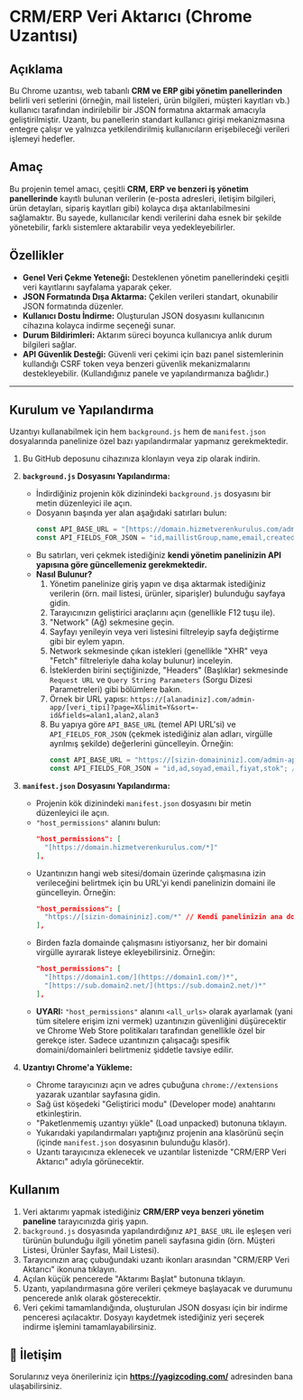# CRM/ERP Veri Aktarıcı (Chrome Uzantısı)

## Açıklama

Bu Chrome uzantısı, web tabanlı **CRM ve ERP gibi yönetim panellerinden** belirli veri setlerini (örneğin, mail listeleri, ürün bilgileri, müşteri kayıtları vb.) kullanıcı tarafından indirilebilir bir JSON formatına aktarmak amacıyla geliştirilmiştir. Uzantı, bu panellerin standart kullanıcı girişi mekanizmasına entegre çalışır ve yalnızca yetkilendirilmiş kullanıcıların erişebileceği verileri işlemeyi hedefler.

## Amaç

Bu projenin temel amacı, çeşitli **CRM, ERP ve benzeri iş yönetim panellerinde** kayıtlı bulunan verilerin (e-posta adresleri, iletişim bilgileri, ürün detayları, sipariş kayıtları gibi) kolayca dışa aktarılabilmesini sağlamaktır. Bu sayede, kullanıcılar kendi verilerini daha esnek bir şekilde yönetebilir, farklı sistemlere aktarabilir veya yedekleyebilirler.

## Özellikler

* **Genel Veri Çekme Yeteneği:** Desteklenen yönetim panellerindeki çeşitli veri kayıtlarını sayfalama yaparak çeker.
* **JSON Formatında Dışa Aktarma:** Çekilen verileri standart, okunabilir JSON formatında düzenler.
* **Kullanıcı Dostu İndirme:** Oluşturulan JSON dosyasını kullanıcının cihazına kolayca indirme seçeneği sunar.
* **Durum Bildirimleri:** Aktarım süreci boyunca kullanıcıya anlık durum bilgileri sağlar.
* **API Güvenlik Desteği:** Güvenli veri çekimi için bazı panel sistemlerinin kullandığı CSRF token veya benzeri güvenlik mekanizmalarını destekleyebilir. (Kullandığınız panele ve yapılandırmanıza bağlıdır.)

---


## Kurulum ve Yapılandırma

Uzantıyı kullanabilmek için hem `background.js` hem de `manifest.json` dosyalarında panelinize özel bazı yapılandırmalar yapmanız gerekmektedir.

1.  Bu GitHub deposunu cihazınıza klonlayın veya zip olarak indirin.

2.  **`background.js` Dosyasını Yapılandırma:**
    * İndirdiğiniz projenin kök dizinindeki `background.js` dosyasını bir metin düzenleyici ile açın.
    * Dosyanın başında yer alan aşağıdaki satırları bulun:
        ```javascript
        const API_BASE_URL = "[https://domain.hizmetverenkurulus.com/admin-app/maillists]";
        const API_FIELDS_FOR_JSON = "id,maillistGroup,name,email,createdAt";
        ```
    * Bu satırları, veri çekmek istediğiniz **kendi yönetim panelinizin API yapısına göre güncellemeniz gerekmektedir.**
    * **Nasıl Bulunur?**
        1.  Yönetim panelinize giriş yapın ve dışa aktarmak istediğiniz verilerin (örn. mail listesi, ürünler, siparişler) bulunduğu sayfaya gidin.
        2.  Tarayıcınızın geliştirici araçlarını açın (genellikle F12 tuşu ile).
        3.  "Network" (Ağ) sekmesine geçin.
        4.  Sayfayı yenileyin veya veri listesini filtreleyip sayfa değiştirme gibi bir eylem yapın.
        5.  Network sekmesinde çıkan istekleri (genellikle "XHR" veya "Fetch" filtreleriyle daha kolay bulunur) inceleyin.
        6.  İsteklerden birini seçtiğinizde, "Headers" (Başlıklar) sekmesinde `Request URL` ve `Query String Parameters` (Sorgu Dizesi Parametreleri) gibi bölümlere bakın.
        7.  Örnek bir URL yapısı: `https://[alanadiniz].com/admin-app/[veri_tipi]?page=X&limit=Y&sort=-id&fields=alan1,alan2,alan3`
        8.  Bu yapıya göre `API_BASE_URL` (temel API URL'si) ve `API_FIELDS_FOR_JSON` (çekmek istediğiniz alan adları, virgülle ayrılmış şekilde) değerlerini güncelleyin. Örneğin:
            ```javascript
            const API_BASE_URL = "https://[sizin-domaininiz].com/admin-app/[veri-tipi]"; // Örn: /admin-app/products veya /admin-app/customers
            const API_FIELDS_FOR_JSON = "id,ad,soyad,email,fiyat,stok"; // Çekmek istediğiniz alan adları
            ```

3.  **`manifest.json` Dosyasını Yapılandırma:**
    * Projenin kök dizinindeki `manifest.json` dosyasını bir metin düzenleyici ile açın.
    * `"host_permissions"` alanını bulun:
        ```json
        "host_permissions": [
          "[https://domain.hizmetverenkurulus.com/*]"
        ],
        ```
    * Uzantınızın hangi web sitesi/domain üzerinde çalışmasına izin verileceğini belirtmek için bu URL'yi kendi panelinizin domaini ile güncelleyin. Örneğin:
        ```json
        "host_permissions": [
          "https://[sizin-domaininiz].com/*" // Kendi panelinizin ana domainini yazın
        ],
        ```
    * Birden fazla domainde çalışmasını istiyorsanız, her bir domaini virgülle ayırarak listeye ekleyebilirsiniz. Örneğin:
        ```json
        "host_permissions": [
          "[https://domain1.com/](https://domain1.com/)*",
          "[https://sub.domain2.net/](https://sub.domain2.net/)*"
        ],
        ```
    * **UYARI:** `"host_permissions"` alanını `<all_urls>` olarak ayarlamak (yani tüm sitelere erişim izni vermek) uzantınızın güvenliğini düşürecektir ve Chrome Web Store politikaları tarafından genellikle özel bir gerekçe ister. Sadece uzantınızın çalışacağı spesifik domaini/domainleri belirtmeniz şiddetle tavsiye edilir.

4.  **Uzantıyı Chrome'a Yükleme:**
    * Chrome tarayıcınızı açın ve adres çubuğuna `chrome://extensions` yazarak uzantılar sayfasına gidin.
    * Sağ üst köşedeki "Geliştirici modu" (Developer mode) anahtarını etkinleştirin.
    * "Paketlenmemiş uzantıyı yükle" (Load unpacked) butonuna tıklayın.
    * Yukarıdaki yapılandırmaları yaptığınız projenin ana klasörünü seçin (içinde `manifest.json` dosyasının bulunduğu klasör).
    * Uzantı tarayıcınıza eklenecek ve uzantılar listenizde "CRM/ERP Veri Aktarıcı" adıyla görünecektir.

## Kullanım

1.  Veri aktarımı yapmak istediğiniz **CRM/ERP veya benzeri yönetim paneline** tarayıcınızda giriş yapın.
2.  `background.js` dosyasında yapılandırdığınız `API_BASE_URL` ile eşleşen veri türünün bulunduğu ilgili yönetim paneli sayfasına gidin (örn. Müşteri Listesi, Ürünler Sayfası, Mail Listesi).
3.  Tarayıcınızın araç çubuğundaki uzantı ikonları arasından "CRM/ERP Veri Aktarıcı" ikonuna tıklayın.
4.  Açılan küçük pencerede "Aktarımı Başlat" butonuna tıklayın.
5.  Uzantı, yapılandırmasına göre verileri çekmeye başlayacak ve durumunu pencerede anlık olarak gösterecektir.
6.  Veri çekimi tamamlandığında, oluşturulan JSON dosyası için bir indirme penceresi açılacaktır. Dosyayı kaydetmek istediğiniz yeri seçerek indirme işlemini tamamlayabilirsiniz.


## 📧 İletişim

Sorularınız veya önerileriniz için **https://yagizcoding.com/**   adresinden bana ulaşabilirsiniz.


